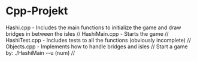# Cpp-Projekt
Hashi.cpp - Includes the main functions to initialize the game and draw bridges in between the isles // 
HashiMain.cpp - Starts the game // 
HashiTest.cpp - Includes tests to all the functions (obviously incomplete) // 
Objects.cpp - Implements how to handle bridges and isles // 
Start a game by: ./HashiMain --u (num) <filename> //
